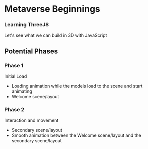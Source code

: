 # Metaverse Beginnings

### Learning ThreeJS

Let's see what we can build in 3D with JavaScript

## Potential Phases

### Phase 1

Initial Load
- Loading animation while the models load to the scene and start animating
- Welcome scene/layout

### Phase 2

Interaction and movement
- Secondary scene/layout
- Smooth animation between the Welcome scene/layout and the secondary scene/layout